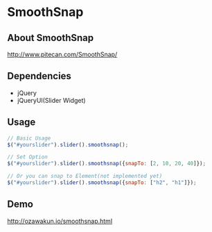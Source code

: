 # SmoothSnap

## About SmoothSnap
http://www.pitecan.com/SmoothSnap/

## Dependencies
* jQuery
* jQueryUI(Slider Widget)

## Usage

```javascript
// Basic Usage
$("#yourslider").slider().smoothsnap();

// Set Option
$("#yourslider").slider().smoothsnap({snapTo: [2, 10, 20, 40]});

// Or you can snap to Element(not implemented yet)
$("#yourslider").slider().smoothsnap({snapTo: ["h2", "h1"]});
```

## Demo
http://ozawakun.io/smoothsnap.html
